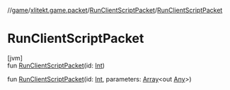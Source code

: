 //[game](../../../index.md)/[xlitekt.game.packet](../index.md)/[RunClientScriptPacket](index.md)/[RunClientScriptPacket](-run-client-script-packet.md)

# RunClientScriptPacket

[jvm]\
fun [RunClientScriptPacket](-run-client-script-packet.md)(id: [Int](https://kotlinlang.org/api/latest/jvm/stdlib/kotlin/-int/index.html))

fun [RunClientScriptPacket](-run-client-script-packet.md)(id: [Int](https://kotlinlang.org/api/latest/jvm/stdlib/kotlin/-int/index.html), parameters: [Array](https://kotlinlang.org/api/latest/jvm/stdlib/kotlin/-array/index.html)&lt;out [Any](https://kotlinlang.org/api/latest/jvm/stdlib/kotlin/-any/index.html)&gt;)
